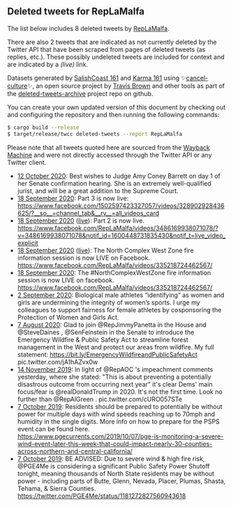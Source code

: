 ## Deleted tweets for RepLaMalfa

The list below includes 8 deleted tweets by
[RepLaMalfa](https://twitter.com/RepLaMalfa).

There are also 2 tweets that are indicated as not currently
deleted by the Twitter API that have been scraped from pages of deleted tweets (as replies, etc.).
These possibly undeleted tweets are included for context and are indicated by a _(live)_ link.


Datasets generated by [SalishCoast 161](https://twitter.com/SalishCoastA) and [Karma 161](https://twitter.com/KarmaOneSixOne)
using ✨[cancel-culture](https://github.com/travisbrown/cancel-culture)✨, an open source project by [Travis Brown](https://twitter.com/travisbrown) 
and other tools as part of the [deleted-tweets-archive](https://github.com/salcoast/deleted-tweets-archive/) project repo on github.

You can create your own updated version of this document by checking out and configuring the
repository and then running the following commands:

```bash
$ cargo build --release
$ target/release/twcc deleted-tweets --report RepLaMalfa
```

Please note that all tweets quoted here are sourced from the
[Wayback Machine](https://web.archive.org) and were not directly accessed through the Twitter API or
any Twitter client.

* [12 October 2020](https://web.archive.org/web/20201012124605/https://twitter.com/RepLaMalfa/status/1315634638631698432): Best wishes to Judge Amy Coney Barrett on day 1 of her Senate confirmation hearing. She is an extremely well-qualified jurist, and will be a great addition to the Supreme Court.
* [18 September 2020](https://web.archive.org/web/20200918182017/https://twitter.com/RepLaMalfa/status/1307021521752330242): Part 3 is now live: https://www.facebook.com/1502597423327057/videos/328902928436625/?__so__=channel_tab&__rv__=all_videos_card
* [18 September 2020](https://web.archive.org/web/20200918182017/https://twitter.com/RepLaMalfa/status/1307021521752330242) ([live](https://twitter.com/RepLaMalfa/status/1307020022137659395)): Part 2 is now live. https://www.facebook.com/RepLaMalfa/videos/3486169938071078/?v=3486169938071078&notif_id=1600448731835430&notif_t=live_video_explicit
* [18 September 2020](https://web.archive.org/web/20200918182017/https://twitter.com/RepLaMalfa/status/1307021521752330242) ([live](https://twitter.com/RepLaMalfa/status/1307003905386123266)): The North Complex West Zone fire information session is now LIVE on Facebook. https://www.facebook.com/RepLaMalfa/videos/335218724462567/
* [18 September 2020](https://web.archive.org/web/20200918170918/https://twitter.com/RepLaMalfa/status/1307003716533354498): The  #NorthComplexWestZone  fire information session is now LIVE on facebook. https://www.facebook.com/RepLaMalfa/videos/335218724462567/
* [ 2 September 2020](https://web.archive.org/web/20200902173001/https://twitter.com/RepLaMalfa/status/1301210704087863298): Biological male athletes “identifying” as women and girls are undermining the integrity of women’s sports. I urge my colleagues to support fairness for female athletes by cosponsoring the Protection of Women and Girls Act.
* [ 7 August 2020](https://web.archive.org/web/20200807183208/https://twitter.com/RepLaMalfa/status/1291804269600026624): Glad to join  @RepJimmyPanetta  in the House and  @SteveDaines ,  @SenFeinstein  in the Senate to introduce the Emergency Wildfire & Public Safety Act to streamline forest management in the West and protect our areas from wildfire.  My full statement:  https://bit.ly/EmergencyWildfireandPublicSafetyAct  pic.twitter.com/jA1hAZvx0w
* [14 November 2019](https://web.archive.org/web/20191114173258/https://twitter.com/RepLaMalfa/status/1195028406179680257): In light of  @RepAOC 's impeachment comments yesterday, where she stated: "This is about preventing a potentially disastrous outcome from occurring next year" it's clear Dems' main focus/fear is  @realDonaldTrump  in 2020.  It's not the first time. Look no further than  @RepAlGreen . pic.twitter.com/cURO057STe
* [ 7 October 2019](https://web.archive.org/web/20191007182817/https://twitter.com/RepLaMalfa/status/1181273615720943618): Residents should be prepared to potentially be without power for multiple days with wind speeds reaching up to 70mph and humidity in the single digits. More info on how to prepare for the PSPS event can be found here.  https://www.pgecurrents.com/2019/10/07/pge-is-monitoring-a-severe-wind-event-later-this-week-that-could-impact-nearly-30-counties-across-northern-and-central-california/
* [ 7 October 2019](https://web.archive.org/web/20191007182817/https://twitter.com/RepLaMalfa/status/1181273615720943618): BE ADVISED: Due to severe wind & high fire risk,  @PGE4Me  is considering a significant Public Safety Power Shutoff tonight, meaning thousands of North State residents may be without power - including parts of Butte, Glenn, Nevada, Placer, Plumas, Shasta, Tehama, & Sierra Counties. https://twitter.com/PGE4Me/status/1181272827560943618
